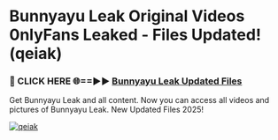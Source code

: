 # Bunnyayu Leak Original Videos 0nlyFans Leaked - Files Updated! (qeiak)

<h3>🔴 CLICK HERE 🌐==►► <a href="https://tinyurl.com/x26r9saj" rel="nofollow">Bunnyayu Leak Updated Files</a></h3>

Get Bunnyayu Leak and all content. Now you can access all videos and pictures of Bunnyayu Leak. New Updated Files 2025!

[![qeiak](https://i.imgur.com/LkgZPqh.gif)](https://tinyurl.com/x26r9saj)
